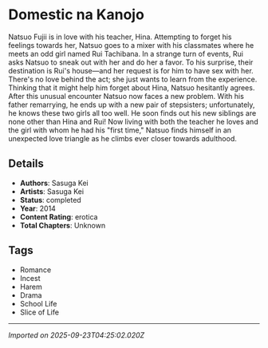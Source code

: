 # Domestic na Kanojo

Natsuo Fujii is in love with his teacher, Hina. Attempting to forget his feelings towards her, Natsuo goes to a mixer with his classmates where he meets an odd girl named Rui Tachibana. In a strange turn of events, Rui asks Natsuo to sneak out with her and do her a favor. To his surprise, their destination is Rui's house—and her request is for him to have sex with her. There's no love behind the act; she just wants to learn from the experience. Thinking that it might help him forget about Hina, Natsuo hesitantly agrees. After this unusual encounter Natsuo now faces a new problem. With his father remarrying, he ends up with a new pair of stepsisters; unfortunately, he knows these two girls all too well. He soon finds out his new siblings are none other than Hina and Rui! Now living with both the teacher he loves and the girl with whom he had his "first time," Natsuo finds himself in an unexpected love triangle as he climbs ever closer towards adulthood.

## Details
- **Authors**: Sasuga Kei
- **Artists**: Sasuga Kei
- **Status**: completed
- **Year**: 2014
- **Content Rating**: erotica
- **Total Chapters**: Unknown

## Tags
- Romance
- Incest
- Harem
- Drama
- School Life
- Slice of Life

---
*Imported on 2025-09-23T04:25:02.020Z*
